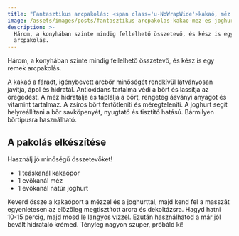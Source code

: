 ```yaml
---
title: "Fantasztikus arcpakolás: <span class='u-NoWrapWide'>kakaó, méz és joghurt</span>"
image: /assets/images/posts/fantasztikus-arcpakolas-kakao-mez-es-joghurt-social.jpg
description: >-
  Három, a konyhában szinte mindig fellelhető összetevő, és kész is egy remek
  arcpakolás.
---
```


Három, a konyhában szinte mindig fellelhető összetevő, és kész is egy remek
arcpakolás.

A kakaó a fáradt, igénybevett arcbőr minőségét rendkívül látványosan javítja,
ápol és hidratál. Antioxidáns tartalma védi a bőrt és lassítja az öregedést. A
méz hidratálja és táplálja a bőrt, rengeteg ásványi anyagot és vitamint
tartalmaz. A zsíros bőrt fertőtleníti és méregteleníti. A joghurt segít
helyreállítani a bőr savköpenyét, nyugtató és tisztító hatású. Bármilyen
bőrtípusra használható.

## A pakolás elkészítése

Használj jó minőségű összetevőket!

*   1 teáskanál kakaópor
*   1 evőkanál méz
*   1 evőkanál natúr joghurt

Keverd össze a kakaóport a mézzel és a joghurttal, majd kend fel a masszát
egyenletesen az előzőleg megtisztított arcra és dekoltázsra. Hagyd hatni 10-15
percig, majd mosd le langyos vízzel. Ezután használhatod a már jól bevált
hidratáló krémed. Tényleg nagyon szuper, próbáld ki!
